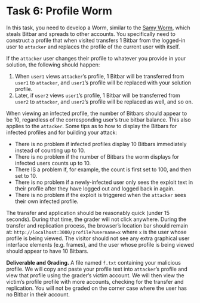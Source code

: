 # Task 6: Profile Worm

In this task, you need to develop a Worm, similar to the [Samy Worm](https://en.wikipedia.org/wiki/Samy_(computer_worm)), which steals Bitbar and spreads to other accounts. You specifically need to construct a profile that when visited transfers 1 Bitbar from the logged-in user to `attacker` and replaces the profile of the current user with itself. 

If the `attacker` user changes their profile to whatever you provide in your solution, the following should happen:
1. When `user1` views `attacker`’s profile, 1 Bitbar will be transferred from `user1` to `attacker`, and `user1`’s profile will be replaced with your solution profile.
2. Later, if `user2` views `user1`’s profile, 1 Bitbar will be transferred from `user2` to `attacker`, and `user2`’s profile will be replaced as well, and so on.

When viewing an infected profile, the number of Bitbars should appear to be 10, regardless of the corresponding user’s true bitbar balance. This also applies to the `attacker`. Some tips as to how to display the Bitbars for infected profiles and for building your attack:
* There is no problem if infected profiles display 10 Bitbars immediately instead of counting up to 10.
* There is no problem if the number of Bitbars the worm displays for infected users counts up to 10.
* There IS a problem if, for example, the count is first set to 100, and then set to 10.
* There is no problem if a newly-infected user only sees the exploit text in their profile after they have logged out and logged back in again.
* There is no problem if the exploit is triggered when the `attacker` sees their own infected profile.

The transfer and application should be reasonably quick (under 15 seconds). During that time, the grader will not click anywhere. During the transfer and replication process, the browser’s location bar should remain at: `http://localhost:3000/profile?username=x` where `x` is the user whose profile is being viewed. The visitor should not see any extra graphical user interface elements (e.g. frames), and the user whose profile is being viewed should appear to have 10 Bitbars.

**Deliverable and Grading.** A file named `f.txt` containing your malicious profile. We will copy and paste your profile text into `attacker`’s profile and view that profile using the grader’s victim account. We will then view the victim’s profile profile with more accounts, checking for the transfer and replication. You will not be graded on the corner case where the user has no Bitbar in their account.
